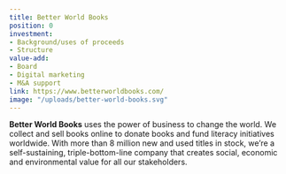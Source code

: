 ```yaml
---
title: Better World Books
position: 0
investment:
- Background/uses of proceeds
- Structure
value-add:
- Board
- Digital marketing
- M&A support
link: https://www.betterworldbooks.com/
image: "/uploads/better-world-books.svg"
---
```


**Better World Books** uses the power of business to change the world. We collect and sell books online to donate books and fund literacy initiatives worldwide. With more than 8 million new and used titles in stock, we’re a self-sustaining, triple-bottom-line company that creates social, economic and environmental value for all our stakeholders.
